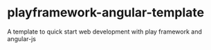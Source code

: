 # playframework-angular-template
A template to quick start web development with play framework and angular-js
